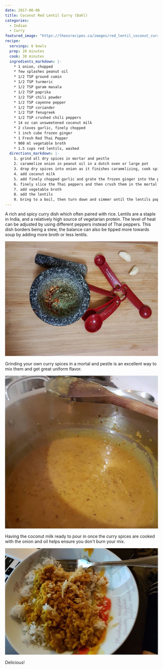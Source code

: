 ```yaml
---
date: 2017-06-06
title: Coconut Red Lentil Curry (Dahl)
categories:
  - Indian
  - Curry
featured_image: "https://theosrecipes.ca/images/red_lentil_coconut_curry_on_rice.jpg"
recipe:
  servings: 6 bowls
  prep: 20 minutes
  cook: 30 minutes
  ingredients_markdown: |-
    * 1 onion, chopped
    * few splashes peanut oil
    * 1/2 TSP ground cumin
    * 1/2 TSP turmeric
    * 1/2 TSP garam masala
    * 1/2 TSP paprika
    * 1/2 TSP chili powder
    * 1/2 TSP cayenne pepper
    * 1/2 TSP coriander
    * 1/2 TSP fenugreek
    * 1/2 TSP crushed chili peppers
    * 14 oz can unsweetened coconut milk
    * 2 cloves garlic, finely chopped
    * 1 inch cube frozen ginger
    * 1 Fresh Red Thai Pepper
    * 900 ml vegetable broth
    * 1.5 cups red lentils, washed
  directions_markdown: |-
    1. grind all dry spices in mortar and pestle
    2. caramelize onion in peanut oil in a dutch oven or large pot
    3. drop dry spices into onion as it finishes caramelizing, cook spices in oil for a minute
    4. add coconut milk
    5. add finely chopped garlic and grate the frozen ginger into the pot
    6. finely slice the Thai peppers and then crush them in the mortal and pestle (do this AFTER the dry spices) and add to the pot
    7. add vegetable broth
    8. add the lentils
    9. bring to a boil, then turn down and simmer until the lentils pop (red lentils don’t take long)
---
```

A rich and spicy curry dish which often paired with rice. Lentils are a staple in India, and a relatively high source of vegetarian protein. The level of heat can be adjusted by using different peppers instead of Thai peppers. This dish borders being a stew, the balance can also be tipped more towards soup by adding more broth or less lentils.

![Spices](/images/mortar_and_pestle_curry_spoons_garlic.jpg)

Grinding your own curry spices in a mortal and pestle is an excellent way to mix them and get great uniform flavor.

![Coconut](/images/coconut_lentil_curry_after_coconut.jpg)

Having the coconut milk ready to pour in once the curry spices are cooked with the onion and oil helps ensure you don't burn your mix.

![On Rice](/images/red_lentil_coconut_curry_on_rice.jpg)

Delicious!
